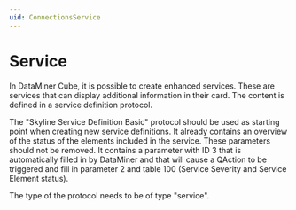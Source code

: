 ```yaml
---
uid: ConnectionsService
---
```


# Service

In DataMiner Cube, it is possible to create enhanced services. These are services that can display additional information in their card. The content is defined in a service definition protocol.

The "Skyline Service Definition Basic" protocol should be used as starting point when creating new service definitions. It already contains an overview of the status of the elements included in the service. These parameters should not be removed. It contains a parameter with ID 3 that is automatically filled in by DataMiner and that will cause a QAction to be triggered and fill in parameter 2 and table 100 (Service Severity and Service Element status).

The type of the protocol needs to be of type "service".
